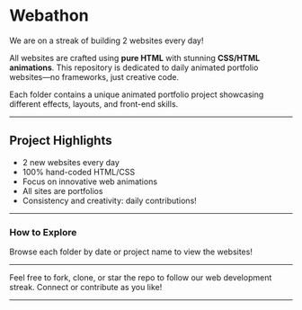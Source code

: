 # Webathon

We are on a streak of building 2 websites every day!

All websites are crafted using **pure HTML** with stunning **CSS/HTML animations**. This repository is dedicated to daily animated portfolio websites—no frameworks, just creative code.

Each folder contains a unique animated portfolio project showcasing different effects, layouts, and front-end skills.

---

## Project Highlights
- 2 new websites every day
- 100% hand-coded HTML/CSS
- Focus on innovative web animations
- All sites are portfolios
- Consistency and creativity: daily contributions!

---

### How to Explore
Browse each folder by date or project name to view the websites!

---

Feel free to fork, clone, or star the repo to follow our web development streak. Connect or contribute as you like!

---
